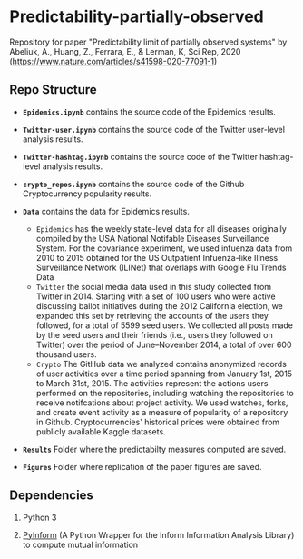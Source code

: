 # Predictability-partially-observed
Repository for paper "Predictability limit of partially observed systems" by Abeliuk, A., Huang, Z., Ferrara, E., & Lerman, K, Sci Rep, 2020 (https://www.nature.com/articles/s41598-020-77091-1)


## Repo Structure

+ **`Epidemics.ipynb`** contains the source code of the Epidemics results.

+ **`Twitter-user.ipynb`** contains the source code of the Twitter user-level analysis results.

+ **`Twitter-hashtag.ipynb`** contains the source code of the Twitter hashtag-level analysis results.

+ **`crypto_repos.ipynb`** contains the source code of the Github Cryptocurrency popularity results.


+ **`Data`** contains the data for Epidemics results.
  + `Epidemics` has the weekly state-level data for all diseases originally compiled by the USA National Notifable Diseases Surveillance System. For the covariance experiment, we used infuenza data from 2010 to 2015 obtained for the US Outpatient
Infuenza-like Illness Surveillance Network (ILINet) that overlaps with Google Flu Trends Data
  + `Twitter` the social media data used in this study collected from Twitter in 2014. Starting with a set of
100 users who were active discussing ballot initiatives during the 2012 California election, we expanded this set
by retrieving the accounts of the users they followed, for a total of 5599 seed users. We collected all posts made by
the seed users and their friends (i.e., users they followed on Twitter) over the period of June–November 2014, a
total of over 600 thousand users. 
  + `Crypto` The GitHub data we analyzed contains anonymized records of user activities over a time period spanning from January 1st, 2015 to March 31st, 2015. The activities represent the actions users performed on the repositories, including watching the repositories to receive notifcations about project activity. We used watches, forks, and create event activity as a measure of popularity of a repository in Github. Cryptocurrencies' historical prices were obtained from publicly available Kaggle datasets.

+ **`Results`** Folder where the predictabilty measures computed are saved.

+ **`Figures`** Folder where replication of the paper figures are saved.

## Dependencies

1. Python 3

2. [PyInform](https://github.com/elife-asu/pyinform) (A Python Wrapper for the Inform Information Analysis Library) to compute mutual information
